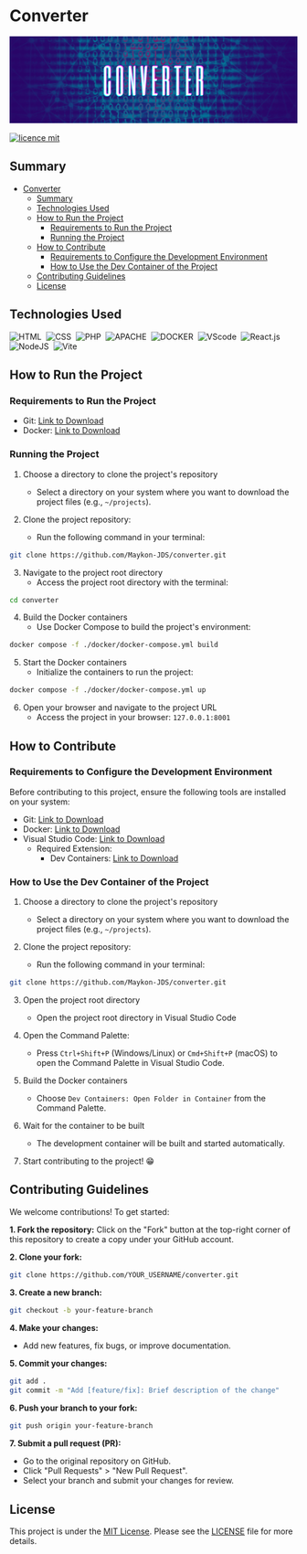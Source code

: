 <!-- Insert project's title here -->
# Converter

<!-- Insert project's cover photo here -->
![Cover Photo](documentation/assets/imgs/cover-photo.png)

<!-- Insert relevant tags here -->
[![licence mit](https://img.shields.io/badge/licence-MIT-blue.svg)](./LICENSE)
<!-- [![Conventional Commits](https://img.shields.io/badge/Conventional%20Commits-1.0.0-%23FE5196?logo=conventionalcommits&logoColor=white)](https://conventionalcommits.org) -->

## Summary
- [Converter](#converter)
  - [Summary](#summary)
  - [Technologies Used](#technologies-used)
  - [How to Run the Project](#how-to-run-the-project)
    - [Requirements to Run the Project](#requirements-to-run-the-project)
    - [Running the Project](#running-the-project)
  - [How to Contribute](#how-to-contribute)
    - [Requirements to Configure the Development Environment](#requirements-to-configure-the-development-environment)
    - [How to Use the Dev Container of the Project](#how-to-use-the-dev-container-of-the-project)
  - [Contributing Guidelines](#contributing-guidelines)
  - [License](#license)


<!-- Short explanation about the purpose and goal of the project. -->
<!-- ## Introduction
[Morbi lacinia libero nec neque pharetra blandit. Sed et lacinia velit, sit amet sagittis odio.
Interdum et malesuada fames ac ante ipsum primis in faucibus. Vestibulum non suscipit odio.
Vivamus interdum eget nisl ac iaculis. Nullam at pulvinar lectus. Nulla facilisi.
Vestibulum vitae lectus ligula. Sed dictum erat non ante aliquet, eget consequat purus mattis.] -->

<!-- https://home.aveek.io/GitHub-Profile-Badges/ -->

## Technologies Used
![HTML](https://img.shields.io/badge/HTML5-E34F26?style=for-the-badge&logo=html5&logoColor=white)&nbsp;
![CSS](https://img.shields.io/badge/CSS3-1572B6?style=for-the-badge&logo=css3&logoColor=white)&nbsp;
![PHP](https://img.shields.io/badge/PHP-777BB4?style=for-the-badge&logo=php&logoColor=white)&nbsp;
![APACHE](https://img.shields.io/badge/apache-b21f12?style=for-the-badge&logo=apache&logoColor=white)&nbsp;
![DOCKER](https://img.shields.io/badge/Docker-0895e7?style=for-the-badge&logo=Docker&logoColor=white)&nbsp;
![VScode](https://img.shields.io/badge/vscode-4285F4?style=for-the-badge&logo=VSCode&logoColor=white)&nbsp;
![React.js](https://img.shields.io/badge/React-20232A?style=for-the-badge&logo=react&logoColor=61DAFB)&nbsp;
![NodeJS](https://img.shields.io/badge/Node%20js-339933?style=for-the-badge&logo=nodedotjs&logoColor=white)&nbsp;
![Vite](https://img.shields.io/badge/Vite-646CFF.svg?style=for-the-badge&logo=Vite&logoColor=white)&nbsp;



<!-- ![JavaScript](https://img.shields.io/badge/JavaScript-F7DF1E?style=for-the-badge&logo=javascript&logoColor=black)&nbsp; -->
<!-- ![Typescript](https://img.shields.io/badge/TypeScript-007ACC?style=for-the-badge&logo=typescript&logoColor=white)&nbsp; -->
<!-- ![HTML](https://img.shields.io/badge/HTML5-E34F26?style=for-the-badge&logo=html5&logoColor=white)&nbsp;
![CSS](https://img.shields.io/badge/CSS3-1572B6?style=for-the-badge&logo=css3&logoColor=white)&nbsp;
![JavaScript](https://img.shields.io/badge/JavaScript-F7DF1E?style=for-the-badge&logo=javascript&logoColor=black)&nbsp;
![Typescript](https://img.shields.io/badge/TypeScript-007ACC?style=for-the-badge&logo=typescript&logoColor=white)&nbsp;
![NodeJS](https://img.shields.io/badge/Node%20js-339933?style=for-the-badge&logo=nodedotjs&logoColor=white)&nbsp;
![PHP](https://img.shields.io/badge/PHP-777BB4?style=for-the-badge&logo=php&logoColor=white)&nbsp;

![Python](https://img.shields.io/badge/Python-14354C?style=for-the-badge&logo=python&logoColor=white)&nbsp;

![C](https://img.shields.io/badge/C-00599C?style=for-the-badge&logo=c&logoColor=white)&nbsp;

![C++](https://img.shields.io/badge/C%2B%2B-00599C?style=for-the-badge&logo=c%2B%2B&logoColor=white)&nbsp;

![Csharp](https://img.shields.io/badge/C%23-239120?style=for-the-badge&logo=c-sharp&logoColor=white)&nbsp;

![.NET](https://img.shields.io/badge/.NET-512BD4?style=for-the-badge&logo=dotnet&logoColor=white)&nbsp;

![JSON](https://img.shields.io/badge/json-5E5C5C?style=for-the-badge&logo=json&logoColor=white)&nbsp;

![Laravel](https://img.shields.io/badge/Laravel-FF2D20?style=for-the-badge&logo=laravel&logoColor=white)&nbsp;


![NextJS](https://img.shields.io/badge/next%20js-000000?style=for-the-badge&logo=nextdotjs&logoColor=white)&nbsp;

![AdonisJS](https://img.shields.io/badge/adonis%20js-220052?style=for-the-badge&logo=adonisjs&logoColor=white)&nbsp;

![Express](https://img.shields.io/badge/Express%20js-000000?style=for-the-badge&logo=express&logoColor=white)&nbsp;

![Bootstrap](https://img.shields.io/badge/Bootstrap-563D7C?style=for-the-badge&logo=bootstrap&logoColor=white)&nbsp;

![Babel](https://img.shields.io/badge/Babel-F9DC3E?style=for-the-badge&logo=babel&logoColor=white)&nbsp;

![Numpy](https://img.shields.io/badge/Numpy-777BB4?style=for-the-badge&logo=numpy&logoColor=white)&nbsp;

![Django](https://img.shields.io/badge/Django-092E20?style=for-the-badge&logo=django&logoColor=white)&nbsp;

![React Native](https://img.shields.io/badge/React_Native-20232A?style=for-the-badge&logo=react&logoColor=61DAFB)&nbsp;

![Godot](https://img.shields.io/badge/Godot-478CBF?style=for-the-badge&logo=GodotEngine&logoColor=white)&nbsp;

![Unity](https://img.shields.io/badge/Unity-100000?style=for-the-badge&logo=unity&logoColor=white)&nbsp;

![Pandas](https://img.shields.io/badge/Pandas-2C2D72?style=for-the-badge&logo=pandas&logoColor=white)&nbsp;

![PowerBI](https://img.shields.io/badge/PowerBI-F2C811?style=for-the-badge&logo=Power%20BI&logoColor=white)&nbsp;

![Postman](https://img.shields.io/badge/Postman-FF6C37?style=for-the-badge&logo=Postman&logoColor=white)&nbsp;

![Insomnia](https://img.shields.io/badge/Insomnia-5849be?style=for-the-badge&logo=Insomnia&logoColor=white)&nbsp;

![Docker](https://img.shields.io/badge/Docker-2CA5E0?style=for-the-badge&logo=docker&logoColor=white)&nbsp;

![Composer](https://img.shields.io/badge/Composer-885630?style=for-the-badge&logo=Composer&logoColor=white)&nbsp;

![Npm](https://img.shields.io/badge/npm-CB3837?style=for-the-badge&logo=npm&logoColor=white)&nbsp;

![Conda](https://img.shields.io/badge/conda-342B029.svg?&style=for-the-badge&logo=anaconda&logoColor=white)&nbsp;

![Jupyter](https://img.shields.io/badge/Jupyter-F37626.svg?&style=for-the-badge&logo=Jupyter&logoColor=white)&nbsp;

![Git](https://img.shields.io/badge/GIT-E44C30?style=for-the-badge&logo=git&logoColor=white)&nbsp;

![Notion](https://img.shields.io/badge/Notion-000000?style=for-the-badge&logo=notion&logoColor=white)&nbsp;

![MySQL](https://img.shields.io/badge/MySQL-005C84?style=for-the-badge&logo=mysql&logoColor=white)&nbsp;

![MongoDB](https://img.shields.io/badge/MongoDB-4EA94B?style=for-the-badge&logo=mongodb&logoColor=white)&nbsp;

![SQLite](https://img.shields.io/badge/Sqlite-003B57?style=for-the-badge&logo=sqlite&logoColor=white)&nbsp;

![Postgresql](https://img.shields.io/badge/PostgreSQL-316192?style=for-the-badge&logo=postgresql&logoColor=white)&nbsp;


![Visual Studio](https://img.shields.io/badge/Visual_Studio-5C2D91?style=for-the-badge&logo=visual%20studio&logoColor=white)&nbsp; -->

<!-- ## Estrutura do Projeto
Para entender a estrutura do projeto, consulte [Estrutura do Projeto](link_para_o_documentacao_estrutura.md). -->

## How to Run the Project

### Requirements to Run the Project

- Git: [Link to Download](https://git-scm.com/)
- Docker: [Link to Download](https://docs.docker.com/get-docker/)

### Running the Project

1. Choose a directory to clone the project's repository
    - Select a directory on your system where you want to download the project files (e.g., `~/projects`).

2. Clone the project repository:
    - Run the following command in your terminal:

```bash
git clone https://github.com/Maykon-JDS/converter.git
```
3. Navigate to the project root directory
    - Access the project root directory with the terminal:

```bash
cd converter
```
4. Build the Docker containers
   - Use Docker Compose to build the project's environment:

```bash
docker compose -f ./docker/docker-compose.yml build
```
5. Start the Docker containers
   - Initialize the containers to run the project:

```bash
docker compose -f ./docker/docker-compose.yml up
```
6. Open your browser and navigate to the project URL
   - Access the project in your browser: `127.0.0.1:8001`

## How to Contribute

### Requirements to Configure the Development Environment

Before contributing to this project, ensure the following tools are installed on your system:

- Git: [Link to Download](https://git-scm.com/)
- Docker: [Link to Download](https://docs.docker.com/get-docker/)
- Visual Studio Code: [Link to Download](https://code.visualstudio.com/download)
  - Required Extension:
    - Dev Containers: [Link to Download](https://marketplace.visualstudio.com/items?itemName=ms-vscode-remote.remote-containers)

### How to Use the Dev Container of the Project

1. Choose a directory to clone the project's repository
    - Select a directory on your system where you want to download the project files (e.g., `~/projects`).

2. Clone the project repository:
    - Run the following command in your terminal:

```bash
git clone https://github.com/Maykon-JDS/converter.git
```
3. Open the project root directory
    - Open the project root directory in Visual Studio Code

4. Open the Command Palette:
   - Press `Ctrl+Shift+P` (Windows/Linux) or `Cmd+Shift+P` (macOS) to open the Command Palette in Visual Studio Code.

5. Build the Docker containers
   - Choose `Dev Containers: Open Folder in Container` from the Command Palette.

6. Wait for the container to be built
   - The development container will be built and started automatically.

7. Start contributing to the project! 😁

<!-- TODO: Create a section to describe how to contribute to the project -->

## Contributing Guidelines

We welcome contributions! To get started:

**1. Fork the repository:**
  Click on the "Fork" button at the top-right corner of this repository to create a copy under your GitHub account.

**2. Clone your fork:**
```bash
git clone https://github.com/YOUR_USERNAME/converter.git
```

**3.  Create a new branch:**
```bash
git checkout -b your-feature-branch
```

**4. Make your changes:**
- Add new features, fix bugs, or improve documentation.

**5. Commit your changes:**

```bash
git add .
git commit -m "Add [feature/fix]: Brief description of the change"
```
**6. Push your branch to your fork:**

```bash
git push origin your-feature-branch
```

**7. Submit a pull request (PR):**
- Go to the original repository on GitHub.
- Click "Pull Requests" > "New Pull Request".
- Select your branch and submit your changes for review.

## License
This project is under the [MIT License](./LICENSE). Please see the [LICENSE](./LICENSE) file for more details.
